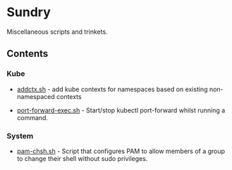 # Sundry

Miscellaneous scripts and trinkets.

## Contents

### Kube

- [addctx.sh](kube/addctx.sh) - add kube contexts for namespaces based on existing non-namespaced contexts

- [port-forward-exec.sh](kube/port-forward-exec.sh) - Start/stop kubectl port-forward whilst running a command.

### System

- [pam-chsh.sh](system/pam-chsh.sh) - Script that configures PAM to allow members of a group to change their shell without sudo privileges.
